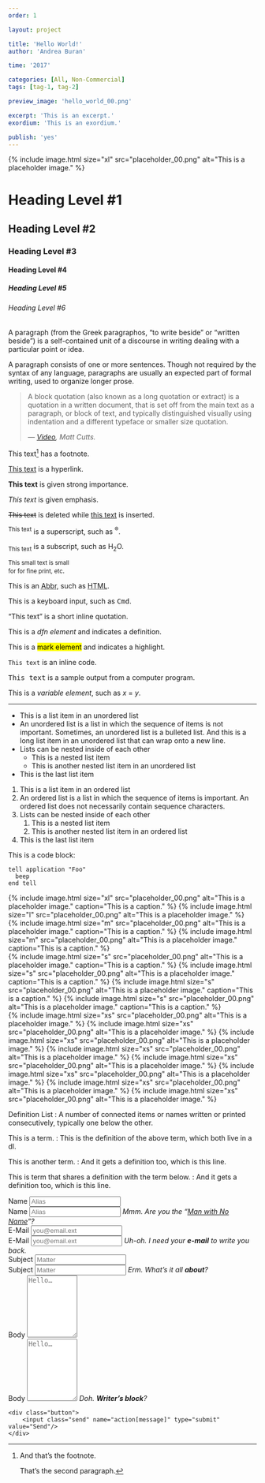 ```yaml
---
order: 1

layout: project

title: 'Hello World!'
author: 'Andrea Buran'

time: '2017'

categories: [All, Non-Commercial]
tags: [tag-1, tag-2]

preview_image: 'hello_world_00.png'

excerpt: 'This is an excerpt.'
exordium: 'This is an exordium.'

publish: 'yes'
---
```


<div class="figures">
    {% include image.html size="xl" src="placeholder_00.png" alt="This is a placeholder image." %}
</div>

# Heading Level #1

## Heading Level #2

### Heading Level #3

#### Heading Level #4

##### Heading Level #5

###### Heading Level #6

A paragraph (from the Greek paragraphos, “to write beside” or “written beside”) is a self-contained unit of a discourse in writing dealing with a particular point or idea.

A paragraph consists of one or more sentences. Though not required by the syntax of any language, paragraphs are usually an expected part of formal writing, used to organize longer prose.

> A block quotation (also known as a long quotation or extract) is a quotation in a written document, that is set off from the main text as a paragraph, or block of text, and typically distinguished visually using indentation and a different typeface or smaller size quotation.
> 
> — <cite>[Video](http://www.youtube.com/watch?v=6r7E-69MIOU "Matt Cutts on YouTube"), Matt Cutts.</cite>

This text[^footnote] has a footnote.

[This text](http://www.andreaburan.com/ "Andrea Buran’s Sitefolio") is a hyperlink.

**This text** is given strong importance.

*This text* is given emphasis.

<del>This text</del> is deleted while <ins>this text</ins> is inserted.

<sup>This text</sup> is a superscript, such as <sup>®</sup>.

<sub>This text</sub> is a subscript, such as H<sub>2</sub>O.

<small>This small text is small <br/>for for fine print, etc</small>.

This is an <abbr title="Abbreviation">Abbr</abbr>, such as <abbr title="HyperText Markup Language">HTML</abbr>.

This is a keyboard input, such as <kbd>Cmd</kbd>.

<q cite="https://developer.mozilla.org/en-US/docs/HTML/Element/q">This text</q> is a short inline quotation.

This is a <dfn>dfn element</dfn> and indicates a definition.

This is a <mark>mark element</mark> and indicates a highlight.

`This text` is an inline code.

<samp>This text</samp> is a sample output from a computer program.

This is a <var>variable element</var>, such as <var>x</var> = <var>y</var>.

***

+ This is a list item in an unordered list
+ An unordered list is a list in which the sequence of items is not important. Sometimes, an unordered list is a bulleted list. And this is a long list item in an unordered list that can wrap onto a new line.
+ Lists can be nested inside of each other
    + This is a nested list item
    + This is another nested list item in an unordered list
+ This is the last list item

1. This is a list item in an ordered list
1. An ordered list is a list in which the sequence of items is important. An ordered list does not necessarily contain sequence characters.
1. Lists can be nested inside of each other
    1. This is a nested list item
    1. This is another nested list item in an ordered list
1. This is the last list item

This is a code block:

    tell application "Foo"
      beep
    end tell

<div class="figures">
    {% include image.html size="xl" src="placeholder_00.png" alt="This is a placeholder image." caption="This is a caption." %}
    {% include image.html size="l"  src="placeholder_00.png" alt="This is a placeholder image." %}
</div>

<div class="figures">
    {% include image.html size="m"  src="placeholder_00.png" alt="This is a placeholder image." caption="This is a caption." %}
    {% include image.html size="m"  src="placeholder_00.png" alt="This is a placeholder image." caption="This is a caption." %}
</div>

<div class="figures">
    {% include image.html size="s"  src="placeholder_00.png" alt="This is a placeholder image." caption="This is a caption." %}
    {% include image.html size="s"  src="placeholder_00.png" alt="This is a placeholder image." caption="This is a caption." %}
    {% include image.html size="s"  src="placeholder_00.png" alt="This is a placeholder image." caption="This is a caption." %}
    {% include image.html size="s"  src="placeholder_00.png" alt="This is a placeholder image." caption="This is a caption." %}
</div>

<div class="figures">
    {% include image.html size="xs" src="placeholder_00.png" alt="This is a placeholder image." %}
    {% include image.html size="xs" src="placeholder_00.png" alt="This is a placeholder image." %}
    {% include image.html size="xs" src="placeholder_00.png" alt="This is a placeholder image." %}
    {% include image.html size="xs" src="placeholder_00.png" alt="This is a placeholder image." %}
    {% include image.html size="xs" src="placeholder_00.png" alt="This is a placeholder image." %}
    {% include image.html size="xs" src="placeholder_00.png" alt="This is a placeholder image." %}
    {% include image.html size="xs" src="placeholder_00.png" alt="This is a placeholder image." %}
    {% include image.html size="xs" src="placeholder_00.png" alt="This is a placeholder image." %}
</div>

Definition List
: A number of connected items or names written or printed consecutively, typically one below the other.

This is a term.
: This is the definition of the above term, which both live in a dl.

This is another term.
: And it gets a definition too, which is this line.

This is term that shares a definition with the term below.
: And it gets a definition too, which is this line.

<div class="form">
    <div class="field">
        <label for="name">Name</label>
        <input id="name" name="field[name]" placeholder="Alias" type="text"/>
    </div>
    <div class="field error">
        <label for="name">Name</label>
        <input id="name" name="field[name]" placeholder="Alias" type="text"/>
        <i>Mmm. Are you the “<a href="http://en.wikipedia.org/wiki/Man_with_No_Name" target="_blank" title="Man with No Name on Wikipedia">Man with No Name</a>”?</i>
    </div>
    <div class="field">
        <label for="email">E-Mail</label>
        <input id="email" name="field[email]" placeholder="you@email.ext" type="text"/>
    </div>
    <div class="field error">
        <label for="email">E-Mail</label>
        <input id="email" name="field[email]" placeholder="you@email.ext" type="text"/>
        <i>Uh-oh. I need your <strong>e-mail</strong> to write you back.</i>
    </div>
    <div class="field">
        <label for="subject">Subject</label>
        <input id="subject" name="field[subject]" placeholder="Matter" type="text"/>
    </div>
    <div class="field error">
        <label for="subject">Subject</label>
        <input id="subject" name="field[subject]" placeholder="Matter" type="text"/>
        <i>Erm. What’s it all <strong>about</strong>?</i>
    </div>
    <div class="field">
        <label for="body">Body</label>
        <textarea id="field[body]" name="body" placeholder="Hello…" cols="10" rows="8"></textarea>
    </div>
    <div class="field error">
        <label for="body">Body</label>
        <textarea id="field[body]" name="body" placeholder="Hello…" cols="10" rows="8"></textarea>
        <i>Doh. <strong>Writer’s block</strong>?</i>
    </div>

    <div class="button">
        <input class="send" name="action[message]" type="submit" value="Send"/>
    </div>
</div>


[^footnote]: And that’s the footnote.

    That’s the second paragraph.